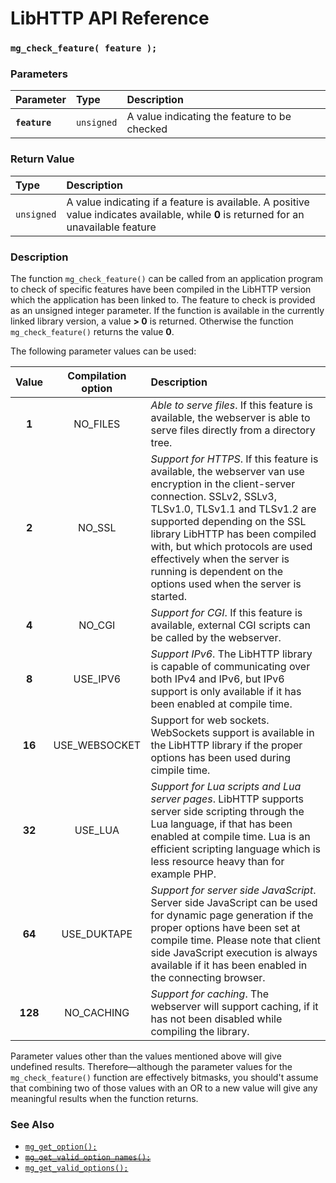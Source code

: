 # LibHTTP API Reference

### `mg_check_feature( feature );`

### Parameters

| Parameter | Type | Description |
| :--- | :--- | :--- |
|**`feature`**|`unsigned`| A value indicating the feature to be checked |

### Return Value

| Type | Description |
| :--- | :--- |
|`unsigned`| A value indicating if a feature is available. A positive value indicates available, while **0** is returned for an unavailable feature |

### Description

The function `mg_check_feature()` can be called from an application program to check of specific features have been compiled in the LibHTTP version which the application has been linked to. The feature to check is provided as an unsigned integer parameter. If the function is available in the currently linked library version, a value **> 0** is returned. Otherwise the function `mg_check_feature()` returns the value **0**.

The following parameter values can be used:

| Value | Compilation option | Description |
| :---: | :---: | :--- |
| **1** | NO_FILES | *Able to serve files*.  If this feature is available, the webserver is able to serve files directly from a directory tree. |
| **2** | NO_SSL | *Support for HTTPS*. If this feature is available, the webserver van use encryption in the client-server connection. SSLv2, SSLv3, TLSv1.0, TLSv1.1 and TLSv1.2 are supported depending on the SSL library LibHTTP has been compiled with, but which protocols are used effectively when the server is running is dependent on the options used when the server is started. |
| **4** | NO_CGI | *Support for CGI*. If this feature is available, external CGI scripts can be called by the webserver. |
| **8** | USE_IPV6 | *Support IPv6*. The LibHTTP library is capable of communicating over both IPv4 and IPv6, but IPv6 support is only available if it has been enabled at compile time. |
| **16** | USE_WEBSOCKET | Support for web sockets. WebSockets support is available in the LibHTTP library if the proper options has been used during cimpile time. |
| **32** | USE_LUA | *Support for Lua scripts and Lua server pages*. LibHTTP supports server side scripting through the Lua language, if that has been enabled at compile time. Lua is an efficient scripting language which is less resource heavy than for example PHP. |
| **64** | USE_DUKTAPE | *Support for server side JavaScript*. Server side JavaScript can be used for dynamic page generation if the proper options have been set at compile time. Please note that client side JavaScript execution is always available if it has been enabled in the connecting browser. |
| **128** | NO_CACHING | *Support for caching*. The webserver will support caching, if it has not been disabled while compiling the library. |

Parameter values other than the values mentioned above will give undefined results. Therefore&mdash;although the parameter values for the `mg_check_feature()` function are effectively bitmasks, you should't assume that combining two of those values with an OR to a new value will give any meaningful results when the function returns.

### See Also

* [`mg_get_option();`](mg_get_option.md)
* [~~`mg_get_valid_option_names();`~~](mg_get_valid_option_names.md)
* [`mg_get_valid_options();`](mg_get_valid_options.md)
